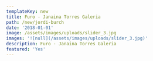 ```yaml
---
templateKey: new
title: Furo - Janaina Torres Galeria
path: /new/jordi-burch
date: '2018-01-01'
image: /assets/images/uploads/slider_3.jpg
images: '![null](/assets/images/uploads/slider_3.jpg)'
description: Furo - Janaina Torres Galeria
featured: 'Yes'
---
```


